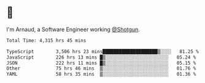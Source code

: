 # 👋

I'm Arnaud, a Software Engineer working [@Shotgun](https://shotgun.live).

<!--START_SECTION:waka-->

```txt
Total Time: 4,315 hrs 45 mins

TypeScript        3,506 hrs 23 mins████████████████████▒░░░░   81.25 %
JavaScript        226 hrs 13 mins █▒░░░░░░░░░░░░░░░░░░░░░░░   05.24 %
JSON              222 hrs 11 mins █▒░░░░░░░░░░░░░░░░░░░░░░░   05.15 %
Other             75 hrs 46 mins  ▒░░░░░░░░░░░░░░░░░░░░░░░░   01.76 %
YAML              58 hrs 35 mins  ▒░░░░░░░░░░░░░░░░░░░░░░░░   01.36 %
```

<!--END_SECTION:waka-->
